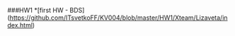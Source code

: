 ###HW1
*[first HW - BDS] (https://github.com/ITsvetkoFF/KV004/blob/master/HW1/Xteam/Lizaveta/index.html)